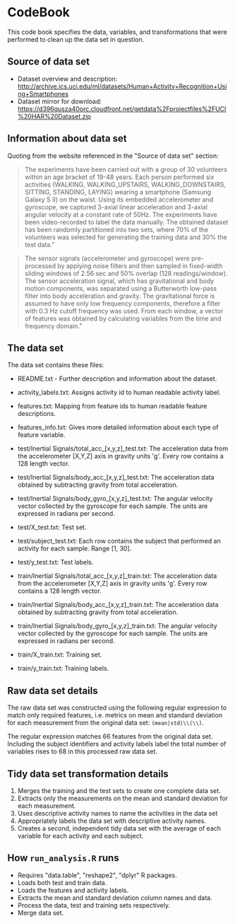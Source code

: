 # CodeBook

This code book specifies the data, variables, and transformations that were performed to clean up the data set in question.

## Source of data set

* Dataset overview and description: http://archive.ics.uci.edu/ml/datasets/Human+Activity+Recognition+Using+Smartphones
* Dataset mirror for download: https://d396qusza40orc.cloudfront.net/getdata%2Fprojectfiles%2FUCI%20HAR%20Dataset.zip

## Information about data set

Quoting from the website referenced in the "Source of data set" section:

> The experiments have been carried out with a group of 30 volunteers within an age bracket of 19-48 years. Each person performed six activities (WALKING, WALKING_UPSTAIRS, WALKING_DOWNSTAIRS, SITTING, STANDING, LAYING) wearing a smartphone (Samsung Galaxy S II) on the waist. Using its embedded accelerometer and gyroscope, we captured 3-axial linear acceleration and 3-axial angular velocity at a constant rate of 50Hz. The experiments have been video-recorded to label the data manually. The obtained dataset has been randomly partitioned into two sets, where 70% of the volunteers was selected for generating the training data and 30% the test data."

> The sensor signals (accelerometer and gyroscope) were pre-processed by applying noise filters and then sampled in fixed-width sliding windows of 2.56 sec and 50% overlap (128 readings/window). The sensor acceleration signal, which has gravitational and body motion components, was separated using a Butterworth low-pass filter into body acceleration and gravity. The gravitational force is assumed to have only low frequency components, therefore a filter with 0.3 Hz cutoff frequency was used. From each window, a vector of features was obtained by calculating variables from the time and frequency domain."

## The data set

The data set contains these files:

* README.txt - Further description and information about the dataset.

* activity_labels.txt: Assigns activity id to human readable activity label.

* features.txt: Mapping from feature ids to human readable feature descriptions.

* features_info.txt: Gives more detailed information about each type of feature variable.

* test/Inertial Signals/total_acc_[x,y,z]_test.txt: The acceleration data from the accelerometer [X,Y,Z] axis in gravity units 'g'. Every row contains a 128 length vector.

* test/Inertial Signals/body_acc_[x,y,z]_test.txt: The acceleration data obtained by subtracting gravity from total acceleration.

* test/Inertial Signals/body_gyro_[x,y,z]_test.txt: The angular velocity vector collected by the gyroscope for each sample. The units are expressed in radians per second.

* test/X_test.txt: Test set.

* test/subject_test.txt: Each row contains the subject that performed an activity for each sample. Range [1, 30].

* test/y_test.txt: Test labels.

* train/Inertial Signals/total_acc_[x,y,z]_train.txt: The acceleration data from the accelerometer [X,Y,Z] axis in gravity units 'g'. Every row contains a 128 length vector.

* train/Inertial Signals/body_acc_[x,y,z]_train.txt: The acceleration data obtained by subtracting gravity from total acceleration.

* train/Inertial Signals/body_gyro_[x,y,z]_train.txt: The angular velocity vector collected by the gyroscope for each sample. The units are expressed in radians per second.

* train/X_train.txt: Training set.

* train/y_train.txt: Training labels.

## Raw data set details

The raw data set was constructed using the following regular expression to match only required features, i.e. metrics on mean and standard deviation for each measurement from the original data set: `(mean|std)\\(\\)`.

The regular expression matches 66 features from the original data set. Including the subject identifiers and activity labels label the total number of variables rises to 68 in this processed raw data set.

## Tidy data set transformation details

1. Merges the training and the test sets to create one complete data set.
2. Extracts only the measurements on the mean and standard deviation for each measurement.
3. Uses descriptive activity names to name the activities in the data set
4. Appropriately labels the data set with descriptive activity names.
5. Creates a second, independent tidy data set with the average of each variable for each activity and each subject.

## How `run_analysis.R` runs

* Requires "data.table", "reshape2", "dplyr" R packages.
* Loads both test and train data.
* Loads the features and activity labels.
* Extracts the mean and standard deviation column names and data.
* Process the data, test and training sets respectively.
* Merge data set.
